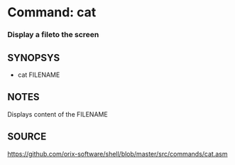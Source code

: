 # Command: cat

### Display a fileto the screen

## SYNOPSYS
+ cat FILENAME

## NOTES
Displays content of the FILENAME

## SOURCE
https://github.com/orix-software/shell/blob/master/src/commands/cat.asm
